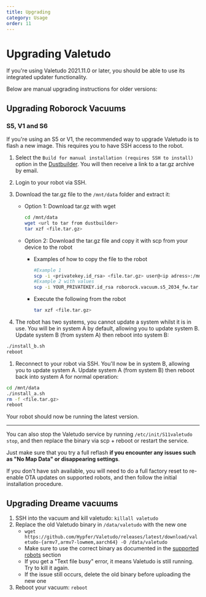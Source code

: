 ```yaml
---
title: Upgrading
category: Usage
order: 11
---
```

# Upgrading Valetudo

If you're using Valetudo 2021.11.0 or later, you should be able to use its integrated updater functionality.

Below are manual upgrading instructions for older versions:

## Upgrading Roborock Vacuums

### S5, V1 and S6

If you're using an S5 or V1, the recommended way to upgrade Valetudo is to flash a new image. This requires you to have SSH access to the robot.

1. Select the `Build for manual installation (requires SSH to install)` option in the [Dustbuilder](https://builder.dontvacuum.me/). You will then receive a link to a tar.gz archive by email.
2. Login to your robot via SSH.
3. Download the tar.gz file to the `/mnt/data` folder and extract it:
   - Option 1: Download tar.gz with wget
      ```sh
      cd /mnt/data
      wget <url to tar from dustbuilder>
      tar xzf <file.tar.gz>
      ```

   - Option 2: Download the tar.gz file and copy it with scp from your device to the robot

      - Examples of how to copy the file to the robot

         ```sh
         #Example 1 
         scp -i <privatekey.id_rsa> <file.tar.gz> user@<ip adress>:/mnt/data
         #Example 2 with values
         scp -i YOUR_PRIVATEKEY.id_rsa roborock.vacuum.s5_2034_fw.tar.gz root@192.168.8.1:/mnt/data
         ```

      - Execute the following from the robot

         ```sh
         tar xzf <file.tar.gz>
         ```

4. The robot has two systems, you cannot update a system whilst it is in use. You will be in system A by default, allowing you to update system B. Update system B (from system A) then reboot into system B:
```sh
./install_b.sh
reboot
```
1. Reconnect to your robot via SSH. You'll now be in system B, allowing you to update system A. Update system A (from system B) then reboot back into system A for normal operation:
```sh
cd /mnt/data
./install_a.sh
rm -f <file.tar.gz>
reboot
```

Your robot should now be running the latest version.

---

You can also stop the Valetudo service by running `/etc/init/S11valetudo stop`, and then replace the binary via scp + reboot or restart the service.

Just make sure that you try a full reflash **if you encounter any issues such as "No Map Data" or disappearing settings**.

If you don't have ssh available, you will need to do a full factory reset to re-enable OTA updates on supported robots, and then follow the initial installation procedure.


## Upgrading Dreame vacuums

1. SSH into the vacuum and kill valetudo: `killall valetudo`
2. Replace the old Valetudo binary in `/data/valetudo` with the new one
   - `wget https://github.com/Hypfer/Valetudo/releases/latest/download/valetudo-{armv7,armv7-lowmem,aarch64} -O /data/valetudo`
   - Make sure to use the correct binary as documented in the [supported robots](https://valetudo.cloud/pages/general/supported-robots.html) section
   - If you get a "Text file busy" error, it means Valetudo is still running. Try to kill it again.
   - If the issue still occurs, delete the old binary before uploading the new one
3. Reboot your vacuum: `reboot`
